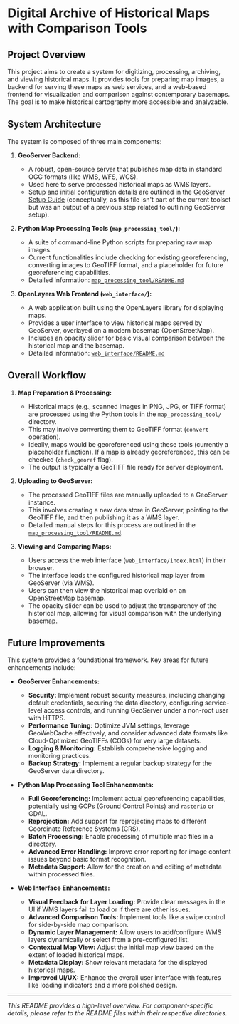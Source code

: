 # Digital Archive of Historical Maps with Comparison Tools

## Project Overview

This project aims to create a system for digitizing, processing, archiving, and viewing historical maps. It provides tools for preparing map images, a backend for serving these maps as web services, and a web-based frontend for visualization and comparison against contemporary basemaps. The goal is to make historical cartography more accessible and analyzable.

## System Architecture

The system is composed of three main components:

1.  **GeoServer Backend:**
    *   A robust, open-source server that publishes map data in standard OGC formats (like WMS, WFS, WCS).
    *   Used here to serve processed historical maps as WMS layers.
    *   Setup and initial configuration details are outlined in the [GeoServer Setup Guide](geoserver_setup_guide.md) (conceptually, as this file isn't part of the current toolset but was an output of a previous step related to outlining GeoServer setup).

2.  **Python Map Processing Tools (`map_processing_tool/`):**
    *   A suite of command-line Python scripts for preparing raw map images.
    *   Current functionalities include checking for existing georeferencing, converting images to GeoTIFF format, and a placeholder for future georeferencing capabilities.
    *   Detailed information: [`map_processing_tool/README.md`](map_processing_tool/README.md)

3.  **OpenLayers Web Frontend (`web_interface/`):**
    *   A web application built using the OpenLayers library for displaying maps.
    *   Provides a user interface to view historical maps served by GeoServer, overlayed on a modern basemap (OpenStreetMap).
    *   Includes an opacity slider for basic visual comparison between the historical map and the basemap.
    *   Detailed information: [`web_interface/README.md`](web_interface/README.md)

## Overall Workflow

1.  **Map Preparation & Processing:**
    *   Historical maps (e.g., scanned images in PNG, JPG, or TIFF format) are processed using the Python tools in the `map_processing_tool/` directory.
    *   This may involve converting them to GeoTIFF format (`convert` operation).
    *   Ideally, maps would be georeferenced using these tools (currently a placeholder function). If a map is already georeferenced, this can be checked (`check_georef` flag).
    *   The output is typically a GeoTIFF file ready for server deployment.

2.  **Uploading to GeoServer:**
    *   The processed GeoTIFF files are manually uploaded to a GeoServer instance.
    *   This involves creating a new data store in GeoServer, pointing to the GeoTIFF file, and then publishing it as a WMS layer.
    *   Detailed manual steps for this process are outlined in the [`map_processing_tool/README.md`](map_processing_tool/README.md#manual-steps-for-uploading-a-geotiff-to-geoserver).

3.  **Viewing and Comparing Maps:**
    *   Users access the web interface (`web_interface/index.html`) in their browser.
    *   The interface loads the configured historical map layer from GeoServer (via WMS).
    *   Users can then view the historical map overlaid on an OpenStreetMap basemap.
    *   The opacity slider can be used to adjust the transparency of the historical map, allowing for visual comparison with the underlying basemap.

## Future Improvements

This system provides a foundational framework. Key areas for future enhancements include:

*   **GeoServer Enhancements:**
    *   **Security:** Implement robust security measures, including changing default credentials, securing the data directory, configuring service-level access controls, and running GeoServer under a non-root user with HTTPS.
    *   **Performance Tuning:** Optimize JVM settings, leverage GeoWebCache effectively, and consider advanced data formats like Cloud-Optimized GeoTIFFs (COGs) for very large datasets.
    *   **Logging & Monitoring:** Establish comprehensive logging and monitoring practices.
    *   **Backup Strategy:** Implement a regular backup strategy for the GeoServer data directory.

*   **Python Map Processing Tool Enhancements:**
    *   **Full Georeferencing:** Implement actual georeferencing capabilities, potentially using GCPs (Ground Control Points) and `rasterio` or GDAL.
    *   **Reprojection:** Add support for reprojecting maps to different Coordinate Reference Systems (CRS).
    *   **Batch Processing:** Enable processing of multiple map files in a directory.
    *   **Advanced Error Handling:** Improve error reporting for image content issues beyond basic format recognition.
    *   **Metadata Support:** Allow for the creation and editing of metadata within processed files.

*   **Web Interface Enhancements:**
    *   **Visual Feedback for Layer Loading:** Provide clear messages in the UI if WMS layers fail to load or if there are other issues.
    *   **Advanced Comparison Tools:** Implement tools like a swipe control for side-by-side map comparison.
    *   **Dynamic Layer Management:** Allow users to add/configure WMS layers dynamically or select from a pre-configured list.
    *   **Contextual Map View:** Adjust the initial map view based on the extent of loaded historical maps.
    *   **Metadata Display:** Show relevant metadata for the displayed historical maps.
    *   **Improved UI/UX:** Enhance the overall user interface with features like loading indicators and a more polished design.

---
*This README provides a high-level overview. For component-specific details, please refer to the README files within their respective directories.*
